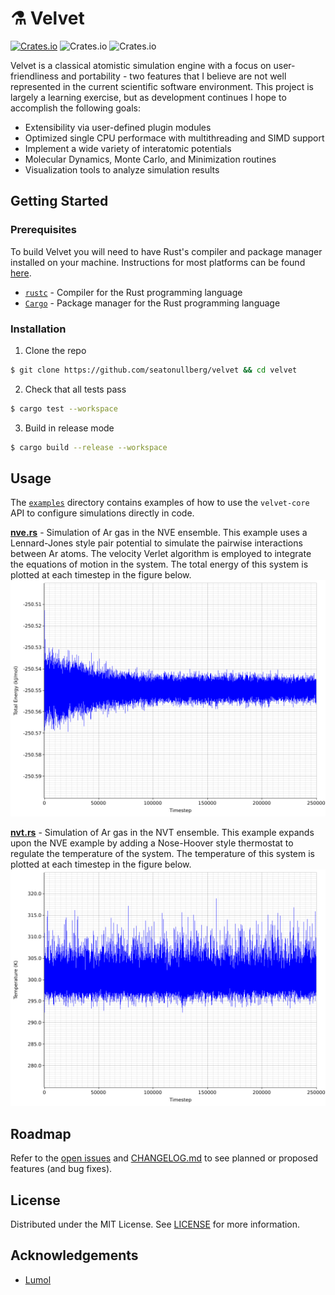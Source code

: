 # :alembic: Velvet
[![Crates.io](https://img.shields.io/crates/v/velvet)](https://crates.io/crates/velvet)
![Crates.io](https://img.shields.io/crates/l/velvet)
![Crates.io](https://img.shields.io/crates/d/velvet)

Velvet is a classical atomistic simulation engine with a focus on user-friendliness and portability - two features that I believe are not well represented in the current scientific software environment. This project is largely a learning exercise, but as development continues I hope to accomplish the following goals:

* Extensibility via user-defined plugin modules
* Optimized single CPU performace with multithreading and SIMD support
* Implement a wide variety of interatomic potentials
* Molecular Dynamics, Monte Carlo, and Minimization routines
* Visualization tools to analyze simulation results

## Getting Started

### Prerequisites

To build Velvet you will need to have Rust's compiler and package manager installed on your machine. Instructions for most platforms can be found [here](https://www.rust-lang.org/tools/install).

* [`rustc`](https://doc.rust-lang.org/rustc/what-is-rustc.html) - Compiler for the Rust programming language
* [`Cargo`](https://doc.rust-lang.org/cargo/) - Package manager for the Rust programming language

### Installation

1. Clone the repo
```bash
$ git clone https://github.com/seatonullberg/velvet && cd velvet
```
2. Check that all tests pass
```bash
$ cargo test --workspace
```
3. Build in release mode
```bash
$ cargo build --release --workspace
```

## Usage

The [`examples`](./examples) directory contains examples of how to use the `velvet-core` API to configure simulations directly in code.

[__nve.rs__](./examples/nve.rs) - Simulation of Ar gas in the NVE ensemble. This example uses a Lennard-Jones style pair potential to simulate the pairwise interactions between Ar atoms. The velocity Verlet algorithm is employed to integrate the equations of motion in the system. The total energy of this system is plotted at each timestep in the figure below.
![](./assets/nve.png)

[__nvt.rs__](./examples/nvt.rs) - Simulation of Ar gas in the NVT ensemble. This example expands upon the NVE example by adding a Nose-Hoover style thermostat to regulate the temperature of the system. The temperature of this system is plotted at each timestep in the figure below.
![](./assets/nvt.png)


## Roadmap

Refer to the [open issues](https://github.com/seatonullberg/velvet/issues) and [CHANGELOG.md](CHANGELOG.md) to see planned or proposed features (and bug fixes).

## License

Distributed under the MIT License. See [LICENSE](LICENSE) for more information.

## Acknowledgements

* [Lumol](https://github.com/lumol-org/lumol)
